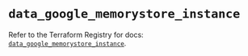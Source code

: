 # `data_google_memorystore_instance`

Refer to the Terraform Registry for docs: [`data_google_memorystore_instance`](https://registry.terraform.io/providers/hashicorp/google-beta/6.46.0/docs/data-sources/google_memorystore_instance).
